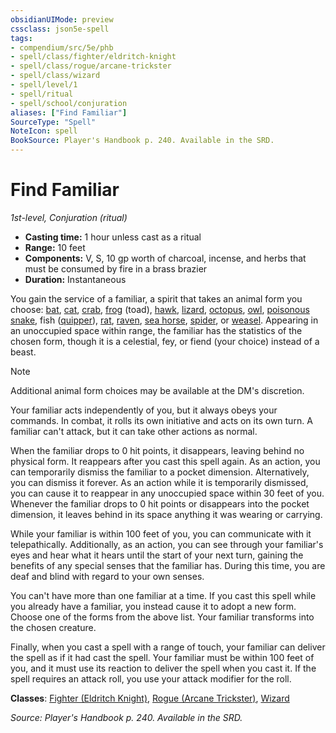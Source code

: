 ```yaml
---
obsidianUIMode: preview
cssclass: json5e-spell
tags:
- compendium/src/5e/phb
- spell/class/fighter/eldritch-knight
- spell/class/rogue/arcane-trickster
- spell/class/wizard
- spell/level/1
- spell/ritual
- spell/school/conjuration
aliases: ["Find Familiar"]
SourceType: "Spell"
NoteIcon: spell
BookSource: Player's Handbook p. 240. Available in the SRD.
---
```

# Find Familiar
*1st-level, Conjuration (ritual)*  

- **Casting time:** 1 hour unless cast as a ritual
- **Range:** 10 feet
- **Components:** V, S, 10 gp worth of charcoal, incense, and herbs that must be consumed by fire in a brass brazier
- **Duration:** Instantaneous

You gain the service of a familiar, a spirit that takes an animal form you choose: [bat](/2-Mechanics/CLI/bestiary/beast/bat.md), [cat](/2-Mechanics/CLI/bestiary/beast/cat.md), [crab](/2-Mechanics/CLI/bestiary/beast/crab.md), [frog](/2-Mechanics/CLI/bestiary/beast/frog.md) (toad), [hawk](/2-Mechanics/CLI/bestiary/beast/hawk.md), [lizard](/2-Mechanics/CLI/bestiary/beast/lizard.md), [octopus](/2-Mechanics/CLI/bestiary/beast/octopus.md), [owl](/2-Mechanics/CLI/bestiary/beast/owl.md), [poisonous snake](/2-Mechanics/CLI/bestiary/beast/poisonous-snake.md), fish ([quipper](/2-Mechanics/CLI/bestiary/beast/quipper.md)), [rat](/2-Mechanics/CLI/bestiary/beast/rat.md), [raven](/2-Mechanics/CLI/bestiary/beast/raven.md), [sea horse](/2-Mechanics/CLI/bestiary/beast/sea-horse.md), [spider](/2-Mechanics/CLI/bestiary/beast/spider.md), or [weasel](/2-Mechanics/CLI/bestiary/beast/weasel.md). Appearing in an unoccupied space within range, the familiar has the statistics of the chosen form, though it is a celestial, fey, or fiend (your choice) instead of a beast.

> [!note]
> Additional animal form choices may be available at the DM's discretion.

Your familiar acts independently of you, but it always obeys your commands. In combat, it rolls its own initiative and acts on its own turn. A familiar can't attack, but it can take other actions as normal.

When the familiar drops to 0 hit points, it disappears, leaving behind no physical form. It reappears after you cast this spell again. As an action, you can temporarily dismiss the familiar to a pocket dimension. Alternatively, you can dismiss it forever. As an action while it is temporarily dismissed, you can cause it to reappear in any unoccupied space within 30 feet of you. Whenever the familiar drops to 0 hit points or disappears into the pocket dimension, it leaves behind in its space anything it was wearing or carrying.

While your familiar is within 100 feet of you, you can communicate with it telepathically. Additionally, as an action, you can see through your familiar's eyes and hear what it hears until the start of your next turn, gaining the benefits of any special senses that the familiar has. During this time, you are deaf and blind with regard to your own senses.

You can't have more than one familiar at a time. If you cast this spell while you already have a familiar, you instead cause it to adopt a new form. Choose one of the forms from the above list. Your familiar transforms into the chosen creature.

Finally, when you cast a spell with a range of touch, your familiar can deliver the spell as if it had cast the spell. Your familiar must be within 100 feet of you, and it must use its reaction to deliver the spell when you cast it. If the spell requires an attack roll, you use your attack modifier for the roll.

**Classes**: [Fighter (Eldritch Knight)](/2-Mechanics/CLI/classes/fighter-eldritch-knight.md), [Rogue (Arcane Trickster)](/2-Mechanics/CLI/classes/rogue-arcane-trickster.md), [Wizard](/2-Mechanics/CLI/classes/wizard.md)

*Source: Player's Handbook p. 240. Available in the SRD.*